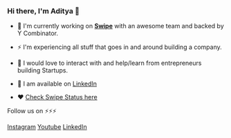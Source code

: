 <!--
**swipe9/swipe9** is a ✨ _special_ ✨ repository because its `README.md` (this file) appears on your GitHub profile.

Here are some ideas to get you started:

- 🔭 I’m currently working on
- 🌱 I’m currently learning ...
- 👯 I’m looking to collaborate on ...
- 🤔 I’m looking for help with ...
- 💬 Ask me about ...
- 📫 How to reach me: ...
- 😄 Pronouns: ...
- ⚡ Fun fact: ...
-->

### Hi there, I'm Aditya 👋

- 🔭 I'm currently working on [**Swipe**](https://getswipe.in) with an awesome team and backed by Y Combinator.

- ⚡ I'm experiencing all stuff that goes in and around building a company.

- :raised_hands: I would love to interact with and help/learn from entrepreneurs building Startups.

- :email: I am available on [LinkedIn](https://www.linkedin.com/company/getswipeindia)

- ❤️ [Check Swipe Status here](https://swipeapp.statuspage.io/)

Follow us on ⚡⚡⚡

[Instagram](https://www.instagram.com/getswipeindia/)
[Youtube](https://www.youtube.com/@swipebilling)
[LinkedIn](https://www.linkedin.com/company/getswipeindia)
